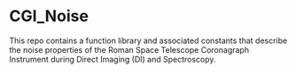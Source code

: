 # CGI_Noise

This repo contains a function library and associated constants that describe the noise properties of the Roman Space Telescope Coronagraph Instrument during Direct Imaging (DI) and Spectroscopy. 

